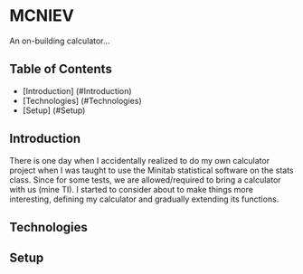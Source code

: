 # MCNIEV
An on-building calculator...

## Table of Contents
* [Introduction] (#Introduction)
* [Technologies] (#Technologies)
* [Setup] (#Setup)

## Introduction
There is one day when I accidentally realized to do my own calculator project when I was taught to use the Minitab statistical software on the stats class. Since for some tests, we are allowed/required to bring a calculator with us (mine TI). I started to consider about to make things more interesting, defining my calculator and gradually extending its functions.

## Technologies

## Setup
